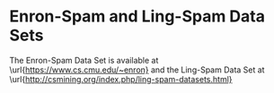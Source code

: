 # Enron-Spam and Ling-Spam Data Sets

The Enron-Spam Data Set is available at \url{https://www.cs.cmu.edu/~enron} and the Ling-Spam Data Set at \url{http://csmining.org/index.php/ling-spam-datasets.html}
